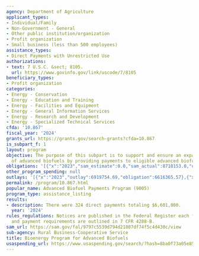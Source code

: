 ```yaml
---
agency: Department of Agriculture
applicant_types:
- Individual/Family
- Non-Government - General
- Other public institution/organization
- Profit organization
- Small business (less than 500 employees)
assistance_types:
- Direct Payments with Unrestricted Use
authorizations:
- text: 7 U.S.C. &sect; 8105.
  url: https://www.govinfo.gov/link/uscode/7/8105
beneficiary_types:
- Profit organization
categories:
- Energy - Conservation
- Energy - Education and Training
- Energy - Facilities and Equipment
- Energy - General Information Services
- Energy - Research and Development
- Energy - Specialized Technical Services
cfda: '10.867'
fiscal_year: '2024'
grants_url: https://grants.gov/search-grants?cfda=10.867
is_subpart_f: 1
layout: program
objective: The purpose of this subpart is to support and ensure an expanding production
  of advanced biofuels by providing payments to eligible advanced biofuel producers.
obligations: '[{"x":"2023","sam_estimate":0.0,"sam_actual":8718153.0,"usa_spending_actual":6350680.48},{"x":"2024","sam_estimate":0.0,"sam_actual":6666870.0,"usa_spending_actual":5052562.21},{"x":"2025","sam_estimate":0.0,"sam_actual":2259421.0,"usa_spending_actual":0.0}]'
other_program_spending: null
outlays: '[{"x":"2023","outlay":6919754.69,"obligation":6616365.57},{"x":"2024","outlay":4937236.37,"obligation":3338554.79},{"x":"2025","outlay":0.0,"obligation":0.0}]'
permalink: /program/10.867.html
popular_name: Advanced Biofuel Payments Program (9005)
program_type: assistance_listing
results:
- description: There were 324 direct payments totaling $6,601,000.
  year: '2024'
rules_regulations: Notices are published in the Federal Register each fiscal year.  Application
  and payment requirements are outlined in 7 CFR 4288-B.
sam_url: https://sam.gov/fal/9797c5539d794d21807df74f5c4d430c/view
sub-agency: Rural Business-Cooperative Service
title: Bioenergy Program for Advanced Biofuels
usaspending_url: https://www.usaspending.gov/search/?hash=8ba0f73a05e8503a8bf01ab37ca4ace8
---
```

